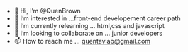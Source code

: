 - 👋 Hi, I’m @QuenBrown
- 👀 I’m interested in ...front-end developement career path
- 🌱 I’m currently relearning ... html,css and javascript 
- 💞️ I’m looking to collaborate on ... junior developers 
- 📫 How to reach me ... quentaviab@gmail.com

<!---
QuenBrown/QuenBrown is a ✨ special ✨ repository because its `README.md` (this file) appears on your GitHub profile.
You can click the Preview link to take a look at your changes.
--->
